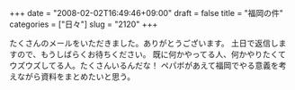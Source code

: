 +++
date = "2008-02-02T16:49:46+09:00"
draft = false
title = "福岡の件"
categories = ["日々"]
slug = "2120"
+++

たくさんのメールをいただきました。ありがとうございます。
土日で返信しますので、もうしばらくお待ちください。
既に何かやってる人、何かやりたくてウズウズしてる人。たくさんいるんだな！
ペパボがあえて福岡でやる意義を考えながら資料をまとめたいと思う。
